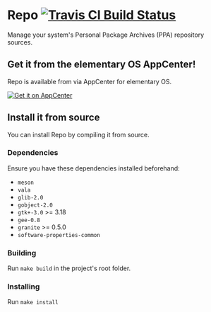 # Repo [![Travis CI Build Status](https://travis-ci.org/chances/repo.svg?branch=master)](https://travis-ci.org/chances/repo)

Manage your system's Personal Package Archives (PPA) repository sources.

## Get it from the elementary OS AppCenter!

Repo is available from via AppCenter for elementary OS.

[![Get it on AppCenter](https://appcenter.elementary.io/badge.svg)](https://appcenter.elementary.io/com.github.chances.repo)

## Install it from source

You can install Repo by compiling it from source.

### Dependencies

Ensure you have these dependencies installed beforehand:
- `meson`
- `vala`
- `glib-2.0`
- `gobject-2.0`
- `gtk+-3.0` >= 3.18
- `gee-0.8`
- `granite` >= 0.5.0
- `software-properties-common`

### Building

Run `make build` in the project's root folder.

### Installing

Run `make install`
